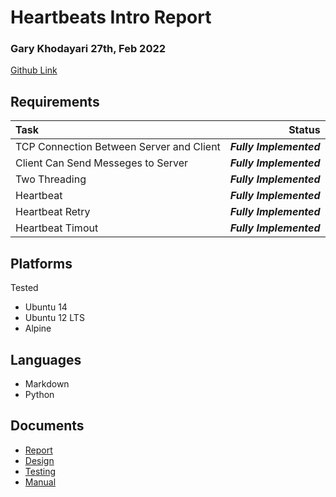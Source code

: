 # Heartbeats Intro Report
### Gary Khodayari 27th, Feb 2022

[Github Link](https://github.com/d0ntblink/heartbeats)

## Requirements

| Task | Status |
|:---------------|------------------------------------------------------:|
| TCP Connection Between Server and Client | ***Fully Implemented*** |
| Client Can Send Messeges to Server | ***Fully Implemented*** |
| Two Threading | ***Fully Implemented*** |
| Heartbeat | ***Fully Implemented*** |
| Heartbeat Retry | ***Fully Implemented*** |
| Heartbeat Timout | ***Fully Implemented*** |


## Platforms
Tested
* Ubuntu 14
* Ubuntu 12 LTS
* Alpine

## Languages
* Markdown
* Python

## Documents
* [Report](https://github.com/d0ntblink/heartbeats/tree/master/Documents/report.pdf)
* [Design](https://github.com/d0ntblink/heartbeats/blob/master/Documents/design.pdf)
* [Testing](https://github.com/d0ntblink/heartbeats/blob/master/Documents/testing.pdf)
* [Manual](https://github.com/d0ntblink/heartbeats/blob/master/Documents/user_manual.pdf)